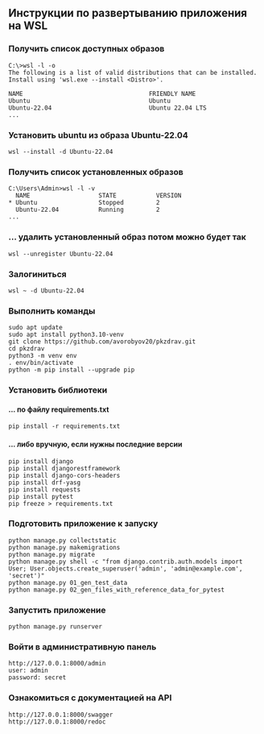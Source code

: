 ## Инструкции по развертыванию приложения на WSL

### Получить список доступных образов
```
C:\>wsl -l -o
The following is a list of valid distributions that can be installed.
Install using 'wsl.exe --install <Distro>'.

NAME                                   FRIENDLY NAME
Ubuntu                                 Ubuntu
Ubuntu-22.04                           Ubuntu 22.04 LTS
...
```
### Установить ubuntu из образа Ubuntu-22.04 
```
wsl --install -d Ubuntu-22.04
```
### Получить список установленных образов
```
C:\Users\Admin>wsl -l -v
  NAME                   STATE           VERSION
* Ubuntu                 Stopped         2
  Ubuntu-22.04           Running         2
...
```
### ... удалить установленный образ потом можно будет так
```
wsl --unregister Ubuntu-22.04
```
### Залогиниться
```
wsl ~ -d Ubuntu-22.04
```

### Выполнить команды
```
sudo apt update
sudo apt install python3.10-venv
git clone https://github.com/avorobyov20/pkzdrav.git
cd pkzdrav
python3 -m venv env
. env/bin/activate
python -m pip install --upgrade pip
```

### Установить библиотеки
#### ... по файлу requirements.txt
```
pip install -r requirements.txt
```
#### ... либо вручную, если нужны последние версии
```
pip install django
pip install djangorestframework
pip install django-cors-headers
pip install drf-yasg
pip install requests
pip install pytest
pip freeze > requirements.txt
```

### Подготовить приложение к запуску
```
python manage.py collectstatic
python manage.py makemigrations
python manage.py migrate
python manage.py shell -c "from django.contrib.auth.models import User; User.objects.create_superuser('admin', 'admin@example.com', 'secret')"
python manage.py 01_gen_test_data
python manage.py 02_gen_files_with_reference_data_for_pytest
```

### Запустить приложение
```
python manage.py runserver
```

### Войти в административную панель
```
http://127.0.0.1:8000/admin
user: admin
password: secret
```

### Ознакомиться с документацией на API
```
http://127.0.0.1:8000/swagger
http://127.0.0.1:8000/redoc
```






